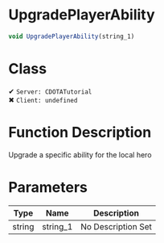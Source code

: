 # UpgradePlayerAbility
```js
void UpgradePlayerAbility(string_1)
```
# Class
✔ `Server: CDOTATutorial`  
✖ `Client: undefined`  

# Function Description
Upgrade a specific ability for the local hero
# Parameters
Type|Name|Description
--|--|--
string|string_1|No Description Set

